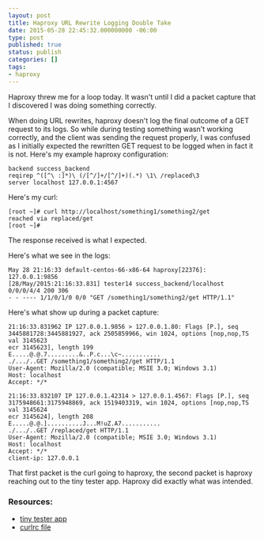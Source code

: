 ```yaml
---
layout: post
title: Haproxy URL Rewrite Logging Double Take
date: 2015-05-28 22:45:32.000000000 -06:00
type: post
published: true
status: publish
categories: []
tags:
- haproxy
---
```

Haproxy threw me for a loop today. It wasn't until I did a packet capture that
I discovered I was doing something correctly.

When doing URL rewrites, haproxy doesn't log the final outcome of a GET request
to its logs. So while during testing something wasn't working correctly, and
the client was sending the request properly, I was confused as I initially
expected the rewritten GET request to be logged when in fact it is not. Here's
my example haproxy configuration:

```
backend success_backend
reqirep ^([^\ :]*)\ (/[^/]+/[^/]+)(.*) \1\ /replaced\3
server localhost 127.0.0.1:4567
```

Here's my curl:

```
[root ~]# curl http://localhost/something1/something2/get
reached via replaced/get
[root ~]#
```

The response received is what I expected.

Here's what we see in the logs:

```
May 28 21:16:33 default-centos-66-x86-64 haproxy[22376]: 127.0.0.1:9856
[28/May/2015:21:16:33.831] tester14 success_backend/localhost 0/0/0/4/4 200 306
- - ---- 1/1/0/1/0 0/0 "GET /something1/something2/get HTTP/1.1"
```

Here's what show up during a packet capture:

```
21:16:33.831962 IP 127.0.0.1.9856 > 127.0.0.1.80: Flags [P.], seq
3445881728:3445881927, ack 2505859966, win 1024, options [nop,nop,TS val 3145623
ecr 3145623], length 199
E.....@.@.7.........&..P.c...\c~...........
./.../..GET /something1/something2/get HTTP/1.1
User-Agent: Mozilla/2.0 (compatible; MSIE 3.0; Windows 3.1)
Host: localhost
Accept: */*

21:16:33.832107 IP 127.0.0.1.42314 > 127.0.0.1.4567: Flags [P.], seq
3175948661:3175948869, ack 1519403319, win 1024, options [nop,nop,TS val 3145624
ecr 3145624], length 208
E.....@.@.]..........J...M!uZ.A7...........
./.../..GET /replaced/get HTTP/1.1
User-Agent: Mozilla/2.0 (compatible; MSIE 3.0; Windows 3.1)
Host: localhost
Accept: */*
client-ip: 127.0.0.1
```

That first packet is the curl going to haproxy, the second packet is haproxy
reaching out to the tiny tester app. Haproxy did exactly what was intended.

### Resources:
* [tiny tester app](https://gist.github.com/jtslear/055486fd91d82372dee8)
* [curlrc file](https://github.com/jtslear/dotfiles/blob/master/curlrc)
